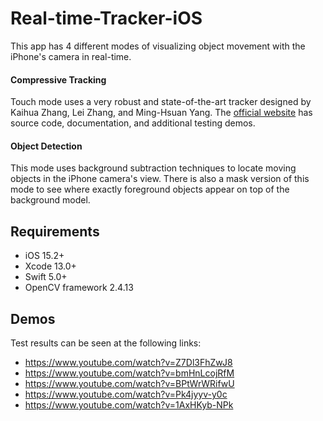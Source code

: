 # Real-time-Tracker-iOS
This app has 4 different modes of visualizing object movement with the iPhone's camera in real-time.


#### Compressive Tracking
Touch mode uses a very robust and state-of-the-art tracker designed by Kaihua Zhang, Lei Zhang, and Ming-Hsuan Yang. The [official website](http://www4.comp.polyu.edu.hk/~cslzhang/CT/CT.htm) has source code, documentation, and additional testing demos.

#### Object Detection
This mode uses background subtraction techniques to locate moving objects in the iPhone camera's view. There is also a mask version of this mode to see where exactly foreground objects appear on top of the background model.

## Requirements
 - iOS 15.2+
 - Xcode 13.0+
 - Swift 5.0+
 - OpenCV framework 2.4.13

## Demos
Test results can be seen at the following links:
 - https://www.youtube.com/watch?v=Z7Dl3FhZwJ8
 - https://www.youtube.com/watch?v=bmHnLcojRfM
 - https://www.youtube.com/watch?v=BPtWrWRifwU
 - https://www.youtube.com/watch?v=Pk4jyyv-y0c
 - https://www.youtube.com/watch?v=1AxHKyb-NPk
